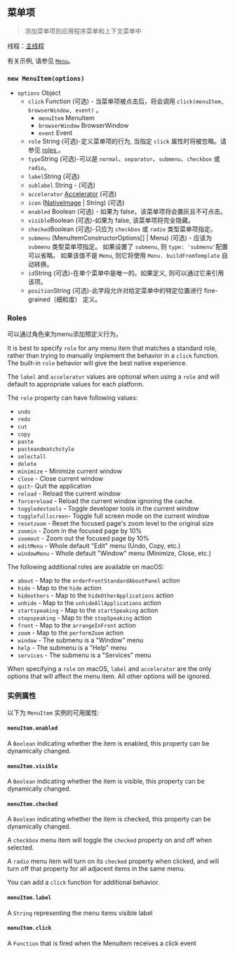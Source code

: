 ## 菜单项

> 添加菜单项到应用程序菜单和上下文菜单中

线程：[主线程](../glossary.md#main-process)

有关示例, 请参见 [` Menu `](menu.md)。

### `new MenuItem(options)`

* `options` Object 
  * `click` Function (可选) - 当菜单项被点击后，将会调用 `click(menuItem, browserWindow, event)` 。 
    * `menuItem` MenuItem
    * `browserWindow` BrowserWindow
    * `event` Event
  * ` role ` String (可选)-定义菜单项的行为, 当指定 ` click ` 属性时将被忽略。请参见 [ roles ](#roles)。
  * ` type `String (可选)-可以是 ` normal `、` separator `、` submenu `、` checkbox ` 或 ` radio `。
  * ` label `String (可选)
  * `sublabel` String - (可选)
  * `accelerator` [Accelerator](accelerator.md) (可选)
  * `icon` ([NativeImage](native-image.md) | String) (可选)
  * `enabled` Boolean (可选) - 如果为 false，该菜单项将会置灰且不可点击。
  * ` visible `Boolean (可选)-如果为 false, 该菜单项将完全隐藏。
  * ` checked `Boolean (可选)-只应为 ` checkbox ` 或 ` radio ` 类型菜单项指定。
  * `submenu` (MenuItemConstructorOptions[] | Menu) (可选) - 应该为 `submenu` 类型菜单项指定。 如果设置了 ` submenu `, 则 ` type: 'submenu' `配置可以省略。 如果该值不是 ` Menu `, 则它将使用 ` Menu. buildFromTemplate ` 自动转换。
  * ` id `String (可选)-在单个菜单中是唯一的。如果定义, 则可以通过它来引用该项。
  * ` position `String (可选)-此字段允许对给定菜单中的特定位置进行 fine-grained（细粒度） 定义。

### Roles

可以通过角色来为menu添加预定义行为。

It is best to specify `role` for any menu item that matches a standard role, rather than trying to manually implement the behavior in a `click` function. The built-in `role` behavior will give the best native experience.

The `label` and `accelerator` values are optional when using a `role` and will default to appropriate values for each platform.

The `role` property can have following values:

* `undo`
* `redo`
* `cut`
* `copy`
* `paste`
* `pasteandmatchstyle`
* `selectall`
* `delete`
* `minimize` - Minimize current window
* `close` - Close current window
* `quit`- Quit the application
* `reload` - Reload the current window
* `forcereload` - Reload the current window ignoring the cache.
* `toggledevtools` - Toggle developer tools in the current window
* `togglefullscreen`- Toggle full screen mode on the current window
* `resetzoom` - Reset the focused page's zoom level to the original size
* `zoomin` - Zoom in the focused page by 10%
* `zoomout` - Zoom out the focused page by 10%
* `editMenu` - Whole default "Edit" menu (Undo, Copy, etc.)
* `windowMenu` - Whole default "Window" menu (Minimize, Close, etc.)

The following additional roles are available on macOS:

* `about` - Map to the `orderFrontStandardAboutPanel` action
* `hide` - Map to the `hide` action
* `hideothers` - Map to the `hideOtherApplications` action
* `unhide` - Map to the `unhideAllApplications` action
* `startspeaking` - Map to the `startSpeaking` action
* `stopspeaking` - Map to the `stopSpeaking` action
* `front` - Map to the `arrangeInFront` action
* `zoom` - Map to the `performZoom` action
* `window` - The submenu is a "Window" menu
* `help` - The submenu is a "Help" menu
* `services` - The submenu is a "Services" menu

When specifying a `role` on macOS, `label` and `accelerator` are the only options that will affect the menu item. All other options will be ignored.

### 实例属性

以下为 ` MenuItem ` 实例的可用属性:

#### `menuItem.enabled`

A `Boolean` indicating whether the item is enabled, this property can be dynamically changed.

#### `menuItem.visible`

A `Boolean` indicating whether the item is visible, this property can be dynamically changed.

#### `menuItem.checked`

A `Boolean` indicating whether the item is checked, this property can be dynamically changed.

A `checkbox` menu item will toggle the `checked` property on and off when selected.

A `radio` menu item will turn on its `checked` property when clicked, and will turn off that property for all adjacent items in the same menu.

You can add a `click` function for additional behavior.

#### `menuItem.label`

A `String` representing the menu items visible label

#### `menuItem.click`

A `Function` that is fired when the MenuItem receives a click event